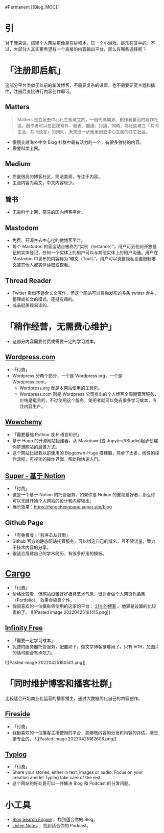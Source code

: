 #Permanent
[[Blog_MOC]] 
# 引
对于我来说，搭建个人网站更像是在拼积木，玩一个小游戏，是乐在其中的。不过，大部分人其实更希望有一个直接的内容输出平台，那么有哪些选择呢？

# 「注册即启航」
这部分平台类似于以前的新浪博客，不需要复杂的设置，也不需要研究主题和插件，注册后直接进行内容创作即可。

## Matters
>Matters 是立足去中心化生態建立的，一個代碼開源、創作者自治的寫作社區。創作者可以在這裡寫作、發表、閱讀、討論，同時，為社區建立「共同生活、共同決定」的規則，未來進一步應用到去中心生態的其它社區。

- 慢慢变成海外中文 Blog 社群中最有活力的一个，有很多独特的内容。
- 需要科学上网。

## Medium
- 质量很高的博客社区，简洁美观，专注于内容。
- 主流内容为英文，中文内容较少。

## 简书
- 无需科学上网，简洁的国内博客平台。

## Mastodom
- 免费、开源并去中心化的微博客平台。
- 每个 Mastodon 的营运站点被称为“实例（Instance）”，用户可到任何开放登记的实体登记，任何一个实体上的用户可以与其他实体上的用户沟通。用户在 Mastodon 中发布的内容称为“嘟文（Toot）”，用户可以调整隐私设置限制嘟文被其他人或实体读取或查看。

## Thread Reader
- Twitter 看似不适合长文写作，但这个网站可以将你发布的多条 twitter 合并，整理成长文的模式，还挺有趣的。
- 成品挺美观易读的。

# 「稍作经营，无需费心维护」
- 这部分内容需要付费或需要一定的学习成本。

## [Wordpress.com](https://wordpress.com/)
- 「付费」
- Wordpress 分两个部分，一个是 Wordpress.org，一个是 Wordpress.com。
	- Wordpress.org 就是本网站使用的工具包。
	- Wordpress.com 则是 Wordpress 公司推出的个人博客全周期管理服务，价格是挺贵的，不过使用这个服务，使用者就可以免去很多学习成本，专注内容生产。

## [Wowchemy](https://wowchemy.com/zh/)
- 「需要基础 Python 或 R 语言知识」
- 基于 Hugo 的开源网站搭建器，从 Markdown(或 Jupyter/RStudio)起步创建你梦想网站的最佳方式。
- 这个网站比起我以前使用的 Blogdown-Hugo 搭建器，简单了太多，线性的操作流程，可视化的操作界面，帮助你快速入门。

## [Super - 基于 Notion](https://super.so/)
- 「付费」
- 这是一个基于 Notion 的托管服务，如果你是 Notion 的重视爱好者，那么你可以无缝开始个人网站的设计和内容输出。
- 展示效果：https://fengchengpupu.super.site/blog

## Github Page
- 「有免费版」「程序员友好型」
- Github 官方的静态网站托管服务，可以绑定自己的域名，且不限流量，致力于技术内容的分享。
- 很适合搭建自己的学术简历，有很多好用的模板。

# [Cargo](https://cargo.site/)
- 「付费」
- 价格比较贵，但网站设置好好极具艺术气息，很适合做个人网页作品集（Portfolio），效果会极具个性。
- 我很喜欢的一位摄影师使用的这家的平台： [214 的博客](https://214foto.com/) 。他算是设置的比较素的了。
![[Pasted image 20220425161415.png]]

## [Infinity Free](https://www.infinityfree.net/)
- 「需要一定学习成本」
- 免费的服务器托管服务，配置如下，做文字博客挺够用了。只有 5GB，加图片的话可能会有点吃力。

![[Pasted image 20220425180501.png]]

# 「同时维护博客和播客社群」
比较适合开始商业化运营的播客播主，通过大数据优化自己的内容创作。

## [Fireside](https://fireside.fm/)
- 「付费」
- 我挺喜欢的一位播客主播使用的平台，能够做内容的分发和内容的评估，感觉挺专业的。
![[Pasted image 20220425162606.png]]

## [Typlog](https://typlog.com/)
- 「付费」
- Share your stories, either in text, images or audio. Focus on your creation and let Typlog take care of the rest.
- 这个网站的好处是可以一并解决 Blog 和 Podcast 的分发问题。

# 小工具
- [Blog Search Engine](https://blogsurf.io/) ，找到适合你的 Blog。
- [Listen Notes](https://www.listennotes.com/) ，找到适合你的 Podcast。
